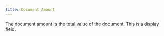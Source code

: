 ```yaml
---
title: Document Amount
---
```



The document amount is the total value of the document. This is a display field.
